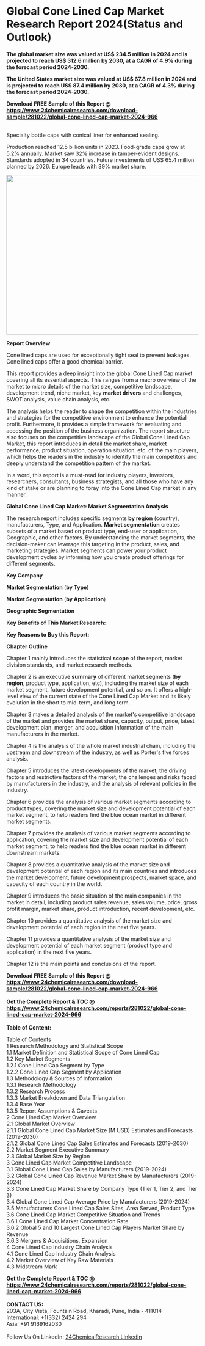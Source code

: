 <h1>Global Cone Lined Cap Market Research Report 2024(Status and Outlook)</h1><p><strong>The global market size was valued at US$ 234.5 million in 2024 and is projected to reach US$ 312.6 million by 2030, at a CAGR of 4.9% during the forecast period 2024-2030.</strong></p><p>
</p><p><strong>The United States market size was valued at US$ 67.8 million in 2024 and is projected to reach US$ 87.4 million by 2030, at a CAGR of 4.3% during the forecast period 2024-2030.</strong></p><div><b>Download FREE Sample of this Report @ 
            <a href="https://www.24chemicalresearch.com/download-sample/281022/global-cone-lined-cap-market-2024-966">
            https://www.24chemicalresearch.com/download-sample/281022/global-cone-lined-cap-market-2024-966</a></b></div><br><p>
</p><p>Specialty bottle caps with conical liner for enhanced sealing.</p><p>
</p><p>Production reached 12.5 billion units in 2023. Food-grade caps grow at 5.2% annually. Market saw 32% increase in tamper-evident designs. Standards adopted in 34 countries. Future investments of US$ 65.4 million planned by 2026. Europe leads with 39% market share.</p><p>
</p><p><img alt="" src="https://24chemicalresearch.com/assets/report-images/GlobalConeLinedCapMarket.png" style="height:418px; width:731px"></p><p>
</p><p><strong>Report Overview</strong></p><p>
</p><p></p><p>
</p><p>Cone lined caps are used for exceptionally tight seal to prevent leakages. Cone lined caps offer a good chemical barrier.</p><p>
</p><p>This report provides a deep insight into the global Cone Lined Cap market covering all its essential aspects. This ranges from a macro overview of the market to micro details of the market size, competitive landscape, development trend, niche market, key <strong>market drivers</strong> and challenges, SWOT analysis, value chain analysis, etc.</p><p>
</p><p>The analysis helps the reader to shape the competition within the industries and strategies for the competitive environment to enhance the potential profit. Furthermore, it provides a simple framework for evaluating and accessing the position of the business organization. The report structure also focuses on the competitive landscape of the Global Cone Lined Cap Market, this report introduces in detail the market share, market performance, product situation, operation situation, etc. of the main players, which helps the readers in the industry to identify the main competitors and deeply understand the competition pattern of the market.</p><p>
</p><p>In a word, this report is a must-read for industry players, investors, researchers, consultants, business strategists, and all those who have any kind of stake or are planning to foray into the Cone Lined Cap market in any manner.</p><p>
</p><p><strong>Global Cone Lined Cap Market: Market Segmentation Analysis</strong></p><p>
</p><p>The research report includes specific segments <strong>by region</strong> (country), manufacturers, Type, and Application. <strong>Market segmentation</strong> creates subsets of a market based on product type, end-user or application, Geographic, and other factors. By understanding the market segments, the decision-maker can leverage this targeting in the product, sales, and marketing strategies. Market segments can power your product development cycles by informing how you create product offerings for different segments.</p><p>
</p><p><strong>Key Company</strong></p><p>
</p><p>
</p><p><strong>Market Segmentation</strong> (<strong>by Type</strong>)</p><p>
</p><p>
</p><p><strong>Market Segmentation</strong> (<strong>by Application</strong>)</p><p>
</p><p>
</p><p><strong>Geographic Segmentation</strong></p><p>
</p><p>
</p><p><strong>Key Benefits of This Market Research:</strong></p><p>
</p><p>
</p><p><strong>Key Reasons to Buy this Report:</strong></p><p>
</p><p>
</p><p><strong>Chapter Outline</strong></p><p>
</p><p>Chapter 1 mainly introduces the statistical <strong>scope</strong> of the report, market division standards, and market research methods.</p><p>
</p><p>Chapter 2 is an executive <strong>summary</strong> of different market segments (<strong>by region</strong>, product type, application, etc), including the market size of each market segment, future development potential, and so on. It offers a high-level view of the current state of the Cone Lined Cap Market and its likely evolution in the short to mid-term, and long term.</p><p>
</p><p>Chapter 3 makes a detailed analysis of the market's competitive landscape of the market and provides the market share, capacity, output, price, latest development plan, merger, and acquisition information of the main manufacturers in the market.</p><p>
</p><p>Chapter 4 is the analysis of the whole market industrial chain, including the upstream and downstream of the industry, as well as Porter's five forces analysis.</p><p>
</p><p>Chapter 5 introduces the latest developments of the market, the driving factors and restrictive factors of the market, the challenges and risks faced by manufacturers in the industry, and the analysis of relevant policies in the industry.</p><p>
</p><p>Chapter 6 provides the analysis of various market segments according to product types, covering the market size and development potential of each market segment, to help readers find the blue ocean market in different market segments.</p><p>
</p><p>Chapter 7 provides the analysis of various market segments according to application, covering the market size and development potential of each market segment, to help readers find the blue ocean market in different downstream markets.</p><p>
</p><p>Chapter 8 provides a quantitative analysis of the market size and development potential of each region and its main countries and introduces the market development, future development prospects, market space, and capacity of each country in the world.</p><p>
</p><p>Chapter 9 introduces the basic situation of the main companies in the market in detail, including product sales revenue, sales volume, price, gross profit margin, market share, product introduction, recent development, etc.</p><p>
</p><p>Chapter 10 provides a quantitative analysis of the market size and development potential of each region in the next five years.</p><p>
</p><p>Chapter 11 provides a quantitative analysis of the market size and development potential of each market segment (product type and application) in the next five years.</p><p>
</p><p>Chapter 12 is the main points and conclusions of the report.</p><div><b>Download FREE Sample of this Report @ 
            <a href="https://www.24chemicalresearch.com/download-sample/281022/global-cone-lined-cap-market-2024-966">
            https://www.24chemicalresearch.com/download-sample/281022/global-cone-lined-cap-market-2024-966</a></b></div><br><div><b>Get the Complete Report & TOC @ 
            <a href="https://www.24chemicalresearch.com/reports/281022/global-cone-lined-cap-market-2024-966">
            https://www.24chemicalresearch.com/reports/281022/global-cone-lined-cap-market-2024-966</a></b></div><br>
            <b>Table of Content:</b><p>Table of Contents<br />
 1 Research Methodology and Statistical Scope<br />
 1.1 Market Definition and Statistical Scope of Cone Lined Cap<br />
 1.2 Key Market Segments<br />
 1.2.1 Cone Lined Cap Segment by Type<br />
 1.2.2 Cone Lined Cap Segment by Application<br />
 1.3 Methodology & Sources of Information<br />
 1.3.1 Research Methodology<br />
 1.3.2 Research Process<br />
 1.3.3 Market Breakdown and Data Triangulation<br />
 1.3.4 Base Year<br />
 1.3.5 Report Assumptions & Caveats<br />
 2 Cone Lined Cap Market Overview<br />
 2.1 Global Market Overview<br />
 2.1.1 Global Cone Lined Cap Market Size (M USD) Estimates and Forecasts (2019-2030)<br />
 2.1.2 Global Cone Lined Cap Sales Estimates and Forecasts (2019-2030)<br />
 2.2 Market Segment Executive Summary<br />
 2.3 Global Market Size by Region<br />
 3 Cone Lined Cap Market Competitive Landscape<br />
 3.1 Global Cone Lined Cap Sales by Manufacturers (2019-2024)<br />
 3.2 Global Cone Lined Cap Revenue Market Share by Manufacturers (2019-2024)<br />
 3.3 Cone Lined Cap Market Share by Company Type (Tier 1, Tier 2, and Tier 3)<br />
 3.4 Global Cone Lined Cap Average Price by Manufacturers (2019-2024)<br />
 3.5 Manufacturers Cone Lined Cap Sales Sites, Area Served, Product Type<br />
 3.6 Cone Lined Cap Market Competitive Situation and Trends<br />
 3.6.1 Cone Lined Cap Market Concentration Rate<br />
 3.6.2 Global 5 and 10 Largest Cone Lined Cap Players Market Share by Revenue<br />
 3.6.3 Mergers & Acquisitions, Expansion<br />
 4 Cone Lined Cap Industry Chain Analysis<br />
 4.1 Cone Lined Cap Industry Chain Analysis<br />
 4.2 Market Overview of Key Raw Materials<br />
 4.3 Midstream Mark</p><div><b>Get the Complete Report & TOC @ 
            <a href="https://www.24chemicalresearch.com/reports/281022/global-cone-lined-cap-market-2024-966">
            https://www.24chemicalresearch.com/reports/281022/global-cone-lined-cap-market-2024-966</a></b></div><br><b>CONTACT US:</b><br>
            203A, City Vista, Fountain Road, Kharadi, Pune, India - 411014<br>
            International: +1(332) 2424 294<br>
            Asia: +91 9169162030 <br><br>
            Follow Us On LinkedIn: <a href="https://www.linkedin.com/company/24chemicalresearch/">24ChemicalResearch LinkedIn</a>